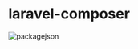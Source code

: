 # laravel-composer
![packagejson](https://github.com/dieweltverbrennt/laravel-composer/assets/104063528/266b0a37-8918-447c-a8a4-ccdd9a995461)
